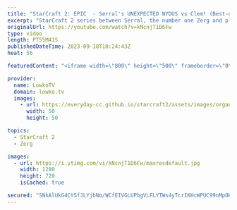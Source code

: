 ```yaml
---
title: "StarCraft 2: EPIC  - Serral's UNEXPECTED NYDUS vs Clem! (Best-of-5)"
excerpt: "StarCraft 2 series between Serral, the number one Zerg and player in the world, and Clem, Europe's greatest Terran player. Lately Serral has been beating players like Maru, Cure and ByuN and he's been making it look easy. In this match he goes up against another Terran, but this time one that's a little"
originalUrl: https://youtube.com/watch?v=kNcnjT1D6Fw
type: video
length: PT55M41S
publishedDateTime: 2023-09-18T10:24:43Z
heat: 56

featuredContent: "<iframe width=\"800\" height=\"500\" frameborder=\"0\" src=\"https://www.youtube.com/embed/kNcnjT1D6Fw\" allow=\"accelerometer; autoplay; encrypted-media; gyroscope; picture-in-picture\" allowfullscreen></iframe>"

provider:
  name: LowkoTV
  domain: lowko.tv
  images:
    - url: https://everyday-cc.github.io/starcraft2/assets/images/organizations/lowko.tv-50x50.jpg
      width: 50
      height: 50

topics:
  - StarCraft 2
  - Zerg

images:
  - url: https://i.ytimg.com/vi/kNcnjT1D6Fw/maxresdefault.jpg
    width: 1280
    height: 720
    isCached: true

secured: "SNkAlUkG4CtSfJLYjbNo/WCfEIVGLUPbgVLFLYTWs4yTcrIKHcWPUC99nMpOHBrLBlwOBoCtZ9ClyNRvixQrGzzcA+7SE0wjAuchjkqlVp8mmcpz8NYAUICUM9Ih6nzE80Kbo9jIr38NGa2KStbUTLLUC4M/0184XsC5N+Cf67japf5jOZAFtqWRaMJGEe4NVbSyKgTCERlqB7Mvo41hgxpTUpUI1tUOjxvsYh92INwtW9g3GZkrczMf+4WqO9PXUk2JM5SWidb6EnPCOSmk9bx68IM67NplfvV/PZUYS/1Lb6Aq49AOSIwLk/hGs6k39K+teDNN5RiCheQb5vLSo4fkU/mIzUOg1kMOpYsL0JupktIt+bx1d5yPIeOVNs/zgHiBJ/J+PIMKrxWQdDtaKtIuFZmnjCKqxhtNx/1cpDA=;L3IKC4EPARFLyWtNfVMbWg=="
---
```


